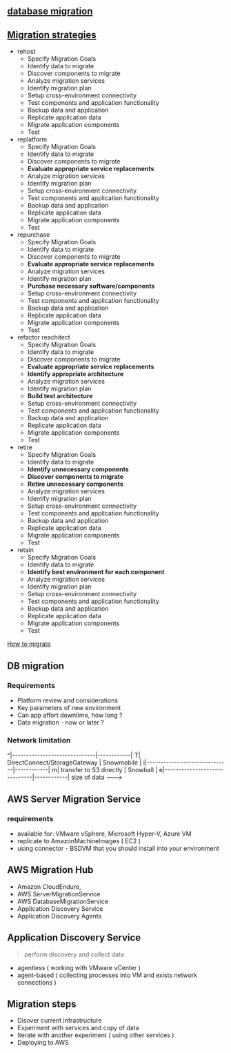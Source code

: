 ## [database migration](https://aws.amazon.com/blogs/database/database-migration-what-do-you-need-to-know-before-you-start/)

## [Migration strategies](https://aws.amazon.com/blogs/enterprise-strategy/6-strategies-for-migrating-applications-to-the-cloud/)
* rehost
  * Specify Migration Goals
  * Identify data to migrate
  * Discover components to migrate
  * Analyze migration services
  * Identify migration plan
  * Setup cross-environment connectivity
  * Test components and application functionality
  * Backup data and application
  * Replicate application data
  * Migrate application components
  * Test
* replatform
  * Specify Migration Goals
  * Identify data to migrate
  * Discover components to migrate
  * **Evaluate appropriate service replacements**
  * Analyze migration services
  * Identify migration plan
  * Setup cross-environment connectivity
  * Test components and application functionality
  * Backup data and application
  * Replicate application data
  * Migrate application components
  * Test
* repurchase
  * Specify Migration Goals
  * Identify data to migrate
  * Discover components to migrate
  * **Evaluate appropriate service replacements**
  * Analyze migration services
  * Identify migration plan
  * **Purchase necessary software/components**
  * Setup cross-environment connectivity
  * Test components and application functionality
  * Backup data and application
  * Replicate application data
  * Migrate application components
  * Test
* refactor reachitect
  * Specify Migration Goals
  * Identify data to migrate
  * Discover components to migrate
  * **Evaluate appropriate service replacements**
  * **Identify appropriate architecture**
  * Analyze migration services
  * Identify migration plan
  * **Build test architecture**
  * Setup cross-environment connectivity
  * Test components and application functionality
  * Backup data and application
  * Replicate application data
  * Migrate application components
  * Test
* retire
  * Specify Migration Goals
  * Identify data to migrate
  * **Identify unnecessary components**
  * **Discover components to migrate**
  * **Retire unnecessary components**
  * Analyze migration services
  * Identify migration plan
  * Setup cross-environment connectivity
  * Test components and application functionality
  * Backup data and application
  * Replicate application data
  * Migrate application components
  * Test
* retain
  * Specify Migration Goals
  * Identify data to migrate
  * **Identify best environment for each component**
  * Analyze migration services
  * Identify migration plan
  * Setup cross-environment connectivity
  * Test components and application functionality
  * Backup data and application
  * Replicate application data
  * Migrate application components
  * Test

[How to migrate](https://aws.amazon.com/cloud-migration/how-to-migrate/)
## DB migration
### Requirements
* Platform review and considerations
* Key parameters of new environment
* Can app affort downtime, how long ?
* Data migration - now or later ?
### Network limitation

^|------------------------------|------------|
T| DirectConnect/StorageGateway | Snowmobile |
i|------------------------------|------------|
m| transfer to S3 directly      | Snowball   |
e|------------------------------|------------|
                  size of data ---> 


## AWS Server Migration Service
### requirements
* available for: VMware vSphere, Microsoft Hyper-V, Azure VM
* replicate to AmazonMachineImages ( EC2 )
* using connector - BSDVM that you should install into your environment

## AWS Migration Hub
* Amazon CloudEndure, 
* AWS ServerMigrationService
* AWS DatabaseMigrationService
* Application Discovery Service 
* Application Discovery Agents

## Application Discovery Service
> perform discovery and collect data
* agentless ( working with VMware vCenter )
* agent-based ( collecting processes into VM and exists network connections )

## Migration steps
* Disover current infrastructure
* Experiment with services and copy of data
* Iterate with another experiment ( using other services )
* Deploying to AWS
